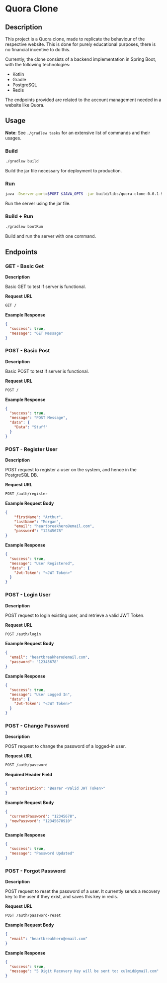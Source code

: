 # Quora Clone

## Description
This project is a Quora clone, made to replicate the behaviour of the respective website. This is done for purely educational purposes, there is no financial incentive to do this.

Currently, the clone consists of a backend implementation in Spring Boot, with the following technologies:
- Kotlin
- Gradle
- PostgreSQL
- Redis

The endpoints provided are related to the account management needed in a website like Quora.

## Usage
**Note**: See `./gradlew tasks` for an extensive list of commands and their usages.

### Build
```bash
./gradlew build
```
Build the jar file necessary for deployment to production.

### Run
```bash
java -Dserver.port=$PORT $JAVA_OPTS -jar build/libs/quora-clone-0.0.1-SNAPSHOT.jar
```
Run the server using the jar file.

### Build + Run

```bash
./gradlew bootRun
```
Build and run the server with one command.

## Endpoints
### GET - Basic Get
**Description**

Basic GET to test if server is functional.

**Request URL**
```bash
GET /
```

**Example Response**
```json
{
  "success": true,
  "message": "GET Message"
}
```

### POST - Basic Post
**Description**

Basic POST to test if server is functional.

**Request URL**
```bash
POST /
```

**Example Response**
```json
{
  "success": true,
  "message": "POST Message",
  "data": {
    "Data": "Stuff"
  }
}
```

### POST - Register User
**Description**

POST request to register a user on the system, and hence in the PostgreSQL DB.

**Request URL**
```bash
POST /auth/register
```

**Example Request Body**
```json
{
    "firstName": "Arthur",
    "lastName": "Morgan",
    "email": "heartbreakhero@email.com",
    "password": "12345678"
}
```

**Example Response**
```json
{
  "success": true,
  "message": "User Registered",
  "data": {
    "Jwt-Token": "<JWT Token>"
  }
}
```

### POST - Login User
**Description**

POST request to login existing user, and retrieve a valid JWT Token.

**Request URL**
```bash
POST /auth/login
```

**Example Request Body**
```json
{
  "email": "heartbreakhero@email.com",
  "password": "12345678"
}
```

**Example Response**
```json
{
  "success": true,
  "message": "User Logged In",
  "data": {
    "Jwt-Token": "<JWT Token>"
  }
}
```

### POST - Change Password
**Description**

POST request to change the password of a logged-in user.

**Request URL**
```bash
POST /auth/password
```

**Required Header Field**
```json
{
  "authorization": "Bearer <Valid JWT Token>"
}
```

**Example Request Body**
```json
{
  "currentPassword": "12345678",
  "newPassword": "12345678910"
}
```

**Example Response**
```json
{
  "success": true,
  "message": "Password Updated"
}
```

### POST - Forgot Password
**Description**

POST request to reset the password of a user. It currently sends a recovery key to the user if they exist, and saves this key in redis.

**Request URL**
```bash
POST /auth/password-reset
```

**Example Request Body**
```json
{
  "email": "heartbreakhero@email.com"
}
```

**Example Response**
```json
{
  "success": true,
  "message": "5 Digit Recovery Key will be sent to: culmid@gmail.com"
}
```